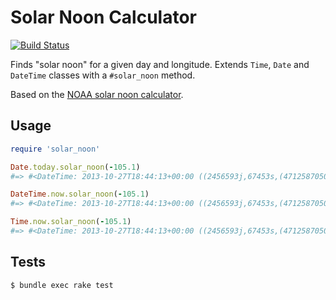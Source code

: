 # Solar Noon Calculator

[![Build Status](https://travis-ci.org/jasonmichaelroth/solar_noon.png?branch=master)](https://travis-ci.org/jasonmichaelroth/solar_noon)

Finds "solar noon" for a given day and longitude. Extends `Time`, `Date` and `DateTime` classes with a `#solar_noon` method.

Based on the [NOAA solar noon calculator](http://www.esrl.noaa.gov/gmd/grad/solcalc/).


## Usage

```ruby
require 'solar_noon'

Date.today.solar_noon(-105.1)
#=> #<DateTime: 2013-10-27T18:44:13+00:00 ((2456593j,67453s,(471258705078125/2097152)n),+0s,2299161j)>

DateTime.now.solar_noon(-105.1)
#=> #<DateTime: 2013-10-27T18:44:13+00:00 ((2456593j,67453s,(471258705078125/2097152)n),+0s,2299161j)>

Time.now.solar_noon(-105.1)
#=> #<DateTime: 2013-10-27T18:44:13+00:00 ((2456593j,67453s,(471258705078125/2097152)n),+0s,2299161j)>
```


## Tests

```
$ bundle exec rake test
```

